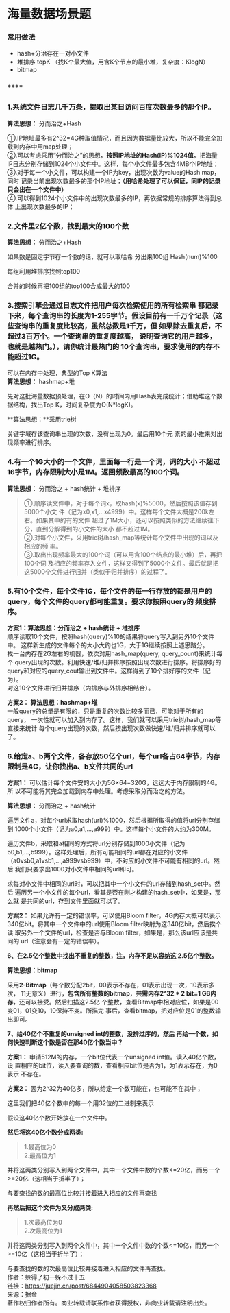 # 海量数据场景题

### 常用做法

* hash+分治存在一对小文件
* 堆排序 topK （找K个最大值，用含K个节点的最小堆，复杂度：KlogN）
* bitmap



### \*\*\*\*

### **1.系统文件日志几千万条，提取出某日访问百度次数最多的那个IP。**

**算法思想：** 分而治之+Hash

①.IP地址最多有2^32=4G种取值情况，而且因为数据量比较大，所以不能完全加载到内存中用map处理；  
②.可以考虑采用“分而治之”的思想，**按照IP地址的Hash\(IP\)%1024值**，把海量IP日志分别存储到1024个小文件中。这样，每个小文件最多包含4MB个IP地址；  
③.对于每一个小文件，可以构建一个IP为key，出现次数为value的Hash map，同时 记录当前出现次数最多的那个IP地址；**（用哈希处理了可以保证，同IP的记录只会出在一个文件中）**  
④.可以得到1024个小文件中的出现次数最多的IP，再依据常规的排序算法得到总体 上出现次数最多的IP；

### 2.文件里2亿个数，找到最大的100个数

**算法思想：** 分而治之+Hash

如果数是固定字节存一个数的话，就可以取哈希 分出来100组 Hash\(num\)%100

每组利用堆排序找到top100

合并的时候再把100组的top100合成最大的100

### **3.搜索引擎会通过日志文件把用户每次检索使用的所有检索串 都记录下来，每个查询串的长度为1-255字节。假设目前有一千万个记录（这些查询串的重复度比较高，虽然总数是1千万，但 如果除去重复后，不超过3百万个。一个查询串的重复度越高， 说明查询它的用户越多，也就是越热门。），请你统计最热门的 10个查询串，要求使用的内存不能超过1G。**

可以在内存中处理，典型的Top K算法  
**算法思想：** hashmap+堆

先对这批海量数据预处理，在O（N）的时间内用Hash表完成统计；借助堆这个数据结构，找出Top K，时间复杂度为O\(N\*logK\)。

**算法思想：**采用trie树

关键字域存该查询串出现的次数，没有出现为0。最后用10个元 素的最小推来对出现频率进行排序。

### **4.有一个1G大小的一个文件，里面每一行是一个词，词的大小 不超过16字节，内存限制大小是1M。返回频数最高的100个词。**

**算法思想：** 分而治之 + hash统计 + 堆排序

> ①.顺序读文件中，对于每个词x，取hash\(x\)%5000，然后按照该值存到5000个小文 件（记为x0,x1,...x4999）中。这样每个文件大概是200k左右。如果其中的有的文件 超过了1M大小，还可以按照类似的方法继续往下分，直到分解得到的小文件的大小 都不超过1M。  
> ②.对每个小文件，采用trie树/hash\_map等统计每个文件中出现的词以及相应的频 率。  
> ③.取出出现频率最大的100个词（可以用含100个结点的最小堆）后，再把100个词 及相应的频率存入文件，这样又得到了5000个文件。最后就是把这5000个文件进行归并（类似于归并排序）的过程了。

### **5.有10个文件，每个文件1G，每个文件的每一行存放的都是用户的query，每个文件的query都可能重复。要求你按照query的 频度排序。**

**方案1：算法思想：分而治之 + hash统计 + 堆排序**  
顺序读取10个文件，按照hash\(query\)%10的结果将query写入到另外10个文件中。 这样新生成的文件每个的大小大约也1G，大于1G继续按照上述思路分。  
找一台内存在2G左右的机器，依次对用hash\_map\(query, query\_count\)来统计每个 query出现的次数。利用快速/堆/归并排序按照出现次数进行排序。将排序好的 query和对应的query\_cout输出到文件中。这样得到了10个排好序的文件（记为）。  
对这10个文件进行归并排序（内排序与外排序相结合）。

**方案2： 算法思想：hashmap+堆**  
一般query的总量是有限的，只是重复的次数比较多而已，可能对于所有的query， 一次性就可以加入到内存了。这样，我们就可以采用trie树/hash\_map等直接来统计 每个query出现的次数，然后按出现次数做快速/堆/归并排序就可以了。

### **6.给定a、b两个文件，各存放50亿个url，每个url各占64字节，内存限制是4G，让你找出a、b文件共同的url**

**方案1：** 可以估计每个文件安的大小为5G×64=320G，远远大于内存限制的4G。所 以不可能将其完全加载到内存中处理。考虑采取分而治之的方法。

**算法思想：** 分而治之 + hash统计

遍历文件a，对每个url求取hash\(url\)%1000，然后根据所取得的值将url分别存储到 1000个小文件（记为a0,a1,...,a999）中。这样每个小文件的大约为300M。

遍历文件b，采取和a相同的方式将url分别存储到1000小文件（记为 b0,b1,...,b999）。这样处理后，所有可能相同的url都在对应的小文件 （a0vsb0,a1vsb1,...,a999vsb999）中，不对应的小文件不可能有相同的url。然后 我们只要求出1000对小文件中相同的url即可。

求每对小文件中相同的url时，可以把其中一个小文件的url存储到hash\_set中。然后 遍历另一个小文件的每个url，看其是否在刚才构建的hash\_set中，如果是，那么就 是共同的url，存到文件里面就可以了。

**方案2：** 如果允许有一定的错误率，可以使用Bloom filter，4G内存大概可以表示 340亿bit。将其中一个文件中的url使用Bloom filter映射为这340亿bit，然后挨个读 取另外一个文件的url，检查是否与Bloom filter，如果是，那么该url应该是共同的 url（注意会有一定的错误率）。

**6、在2.5亿个整数中找出不重复的整数，注，内存不足以容纳这 2.5亿个整数。**

**算法思想：bitmap**

采用**2-Bitmap**（每个数分配2bit，00表示不存在，01表示出现一次，10表示多次， 11无意义）进行，**包含所有整数的bitmap**，**共需内存2^32 \* 2 bit=1 GB内存**，还可以接受。然后扫描这2.5亿 个整数，查看Bitmap中相对应位，如果是00变01，01变10，10保持不变。所描完 事后，查看bitmap，把对应位是01的整数输出即可。

**7、给40亿个不重复的unsigned int的整数，没排过序的，然后 再给一个数，如何快速判断这个数是否在那40亿个数当中？**

**方案1：** 申请512M的内存，一个bit位代表一个unsigned int值。读入40亿个数，设 置相应的bit位，读入要查询的数，查看相应bit位是否为1，为1表示存在，为0表示 不存在。

**方案2：** 因为2^32为40亿多，所以给定一个数可能在，也可能不在其中；

这里我们把40亿个数中的每一个用32位的二进制来表示

假设这40亿个数开始放在一个文件中。

**然后将这40亿个数分成两类:**

> 1.最高位为0  
> 2.最高位为1

并将这两类分别写入到两个文件中，其中一个文件中数的个数&lt;=20亿，而另一个 &gt;=20亿（这相当于折半了）；

与要查找的数的最高位比较并接着进入相应的文件再查找

**再然后把这个文件为又分成两类:**

> 1.次最高位为0  
> 2.次最高位为1

并将这两类分别写入到两个文件中，其中一个文件中数的个数&lt;=10亿，而另一个 &gt;=10亿（这相当于折半了）；

与要查找的数的次最高位比较并接着进入相应的文件再查找。  
作者：躲得了初一躲不过十五  
链接：https://juejin.cn/post/6844904058503823368  
来源：掘金  
著作权归作者所有。商业转载请联系作者获得授权，非商业转载请注明出处。

